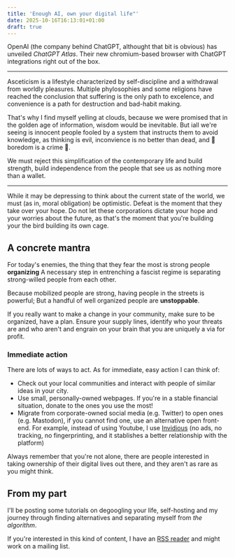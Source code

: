 ```yaml
---
title: 'Enough AI, own your digital life"'
date: 2025-10-16T16:13:01+01:00
draft: true
---
```


OpenAI (the company behind ChatGPT, althought that bit is obvious) has
unveiled _ChatGPT Atlas_. Their new chromium-based browser with ChatGPT
integrations right out of the box.

---

Asceticism is a lifestyle characterized by self-discipline and a withdrawal
from worldly pleasures. Multiple phylosophies and some religions have reached
the conclusion that suffering is the only path to excelence, and convenience
is a path for destruction and bad-habit making.

That's why I find myself yelling at clouds, because we were promised that in
the golden age of information, wisdom would be inevitable. But iall we're seeing
is innocent people fooled by a system that instructs them to avoid knowledge,
as thinking is evil, inconvience is no better than dead, and 🎵 boredom is a crime 🎵.

We must reject this simplification of the contemporary life and build strength,
build independence from the people that see us as nothing more than a wallet.

---

While it may be depressing to think about the current state of the world, we must
(as in, moral obligation) be optimistic. Defeat is the moment that they
take over your hope. Do not let these corporations dictate your hope and
your worries about the future, as that's the moment that you're building your
the bird building its own cage.

## A concrete mantra

For today's enemies, the thing that they fear the most is strong people **organizing**
A necessary step in entrenching a fascist regime is separating strong-willed people
from each other.

Because mobilized people are strong, having people in the streets
is powerful; But a handful of well organized people are **unstoppable**.

If you really want to make a change in your community, make sure to be organized, have
a plan. Ensure your supply lines, identify who your threats are and who aren't and
engrain on your brain that you are uniquely a via for profit.

### Immediate action

There are lots of ways to act. As for immediate, easy action I can think of:

- Check out your local communities and interact with people of similar ideas in your city.
- Use small, personally-owned webpages. If you're in a stable financial situation, donate to the ones you use the most!
- Migrate from corporate-owned social media (e.g. Twitter) to open ones (e.g. Mastodon),
if you cannot find one, use an alternative open front-end. For example, instead of using Youtube,
I use [Invidious](https://invidious.io) (no ads, no tracking, no fingerprinting, and it stablishes a better
relationship with the platform)

Always remember that you're not alone, there are people interested in
taking ownership of their digital lives out there, and they aren't as rare as
you might think.

## From my part

I'll be posting some tutorials on degoogling your life, self-hosting and
my journey through finding alternatives and separating myself from
_the algorithm_.

If you're interested in this kind of content, I have an [RSS reader](https://blog.goose.love/index.xml)
and might work on a mailing list.

